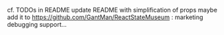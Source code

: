 cf. TODOs in README
update README with simplification of props
maybe add it to https://github.com/GantMan/ReactStateMuseum : marketing
debugging support... 
